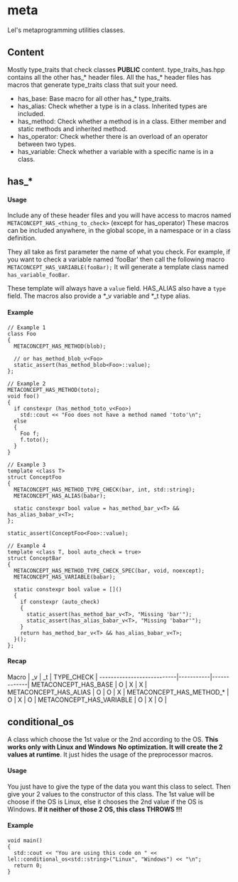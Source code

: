 # meta

Lel's metaprogramming utilities classes.

## Content

Mostly type\_traits that check classes **PUBLIC** content.
type\_traits\_has.hpp contains all the other has\_\* header files.
All the has\_\* header files has macros that generate type\_traits class that
suit your need.

  * has\_base: Base macro for all other has\_\* type\_traits.
  * has\_alias: Check whether a type is in a class. Inherited types are included.
  * has\_method: Check whether a method is in a class. Either member and static methods and inherited method.
  * has\_operator: Check whether there is an overload of an operator between two types.
  * has\_variable: Check whether a variable with a specific name is in a class.

## has\_\*

#### Usage

Include any of these header files and you will have access to macros named `METACONCEPT_HAS_<thing_to_check>` (except for has\_operator)
These macros can be included anywhere, in the global scope, in a namespace or in a class definition.

They all take as first parameter the name of what you check.
For example, if you want to check a variable named 'fooBar' then call the following macro `METACONCEPT_HAS_VARIABLE(fooBar);`
It will generate a template class named `has_variable_fooBar`.

These template will always have a `value` field. HAS\_ALIAS also have a `type` field.
The macros also provide a \*\_v variable and \*\_t type alias.

#### Example

```
// Example 1
class Foo
{
  METACONCEPT_HAS_METHOD(blob);

  // or has_method_blob_v<Foo>
  static_assert(has_method_blob<Foo>::value);
};

// Example 2
METACONCEPT_HAS_METHOD(toto);
void foo()
{
  if constexpr (has_method_toto_v<Foo>)
    std::cout << "Foo does not have a method named 'toto'\n";
  else
  {
    Foo f;
    f.toto();
  }
}

// Example 3
template <class T>
struct ConceptFoo
{
  METACONCEPT_HAS_METHOD_TYPE_CHECK(bar, int, std::string);
  METACONCEPT_HAS_ALIAS(babar);

  static constexpr bool value = has_method_bar_v<T> && has_alias_babar_v<T>;
};

static_assert(ConceptFoo<Foo>::value);

// Example 4
template <class T, bool auto_check = true>
struct ConceptBar
{
  METACONCEPT_HAS_METHOD_TYPE_CHECK_SPEC(bar, void, noexcept);
  METACONCEPT_HAS_VARIABLE(babar);

  static constexpr bool value = []()
  {
    if constexpr (auto_check)
    {
      static_assert(has_method_bar_v<T>, "Missing 'bar'");
      static_assert(has_alias_babar_v<T>, "Missing 'babar'");
    }
    return has_method_bar_v<T> && has_alias_babar_v<T>;
  }();
};
```

#### Recap

Macro                      | \_v | \_t | TYPE\_CHECK |
---------------------------|-----------|-------------|
METACONCEPT\_HAS\_BASE     |  O  |  X  |      X      |
METACONCEPT\_HAS\_ALIAS    |  O  |  O  |      X      |
METACONCEPT\_HAS\_METHOD\_\* |  O  |  X  |      O      |
METACONCEPT\_HAS\_VARIABLE |  O  |  X  |      O      |

## conditional\_os

A class which choose the 1st value or the 2nd according to the OS.
**This works only with Linux and Windows**
**No optimization. It will create the 2 values at runtime**.
It just hides the usage of the preprocessor macros.

#### Usage

You just have to give the type of the data you want this class to select.
Then give your 2 values to the constructor of this class.
The 1st value will be choose if the OS is Linux, else it chooses the 2nd value if the OS is Windows.
**If it neither of those 2 OS, this class THROWS !!!**

#### Example

```
void main()
{
  std::cout << "You are using this code on " << lel::conditional_os<std::string>("Linux", "Windows") << "\n";
  return 0;
}
```
